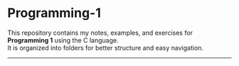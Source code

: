 # Programming-1  

This repository contains my notes, examples, and exercises for **Programming 1** using the C language.  
It is organized into folders for better structure and easy navigation.  

---  


